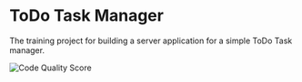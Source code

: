 ToDo Task Manager 
======
The training project for building a server application for a simple ToDo Task manager.

![Code Quality Score](https://api.codiga.io/project/30607/score/svg)

